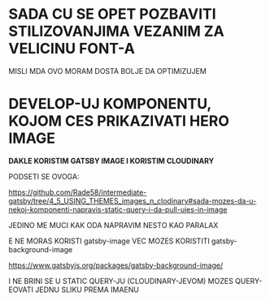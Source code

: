 # SADA CU SE OPET POZBAVITI STILIZOVANJIMA VEZANIM ZA VELICINU FONT-A

MISLI MDA OVO MORAM DOSTA BOLJE DA OPTIMIZUJEM

# DEVELOP-UJ KOMPONENTU, KOJOM CES PRIKAZIVATI HERO IMAGE

**DAKLE KORISTIM GATSBY IMAGE I KORISTIM CLOUDINARY**

PODSETI SE OVOGA:

<https://github.com/Rade58/intermediate-gatsby/tree/4_5_USING_THEMES_images_n_clodinary#sada-mozes-da-u-nekoj-komponenti-napravis-static-query-i-da-pull-ujes-in-image>

JEDINO ME MUCI KAK ODA NAPRAVIM NESTO KAO PARALAX

E NE MORAS KORISTI gatsby-image VEC MOZES KORISTITI gatsby-background-image

<https://www.gatsbyjs.org/packages/gatsby-background-image/>

I NE BRINI SE U STATIC QUERY-JU (CLOUDINARY-JEVOM) MOZES QUERY-EOVATI JEDNU SLIKU PREMA IMAENU